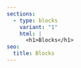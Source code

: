 ```yaml
---
sections:
  - type: blocks
    variant: "1"
    html: |
      <h1>Blocks</h1>
seo:
  title: Blocks
---
```


